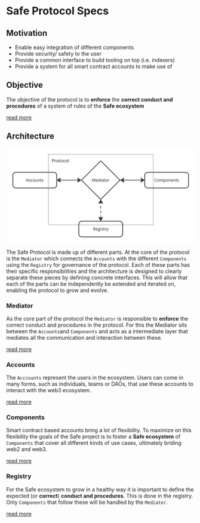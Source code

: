 # Safe Protocol Specs

## Motivation

- Enable easy integration of different components
- Provide security/ safety to the user
- Provide a common interface to build tooling on top (i.e. indexers)
- Provide a system for all smart contract accounts to make use of

## Objective

The objective of the protocol is to **enforce** the **correct conduct and procedures** of a system of rules of the **Safe ecosystem**

[read more](/objective/README.md)

## Architecture

<img src="./_assets/architecture_overview.png" width=600 alt="Architecture Overview" />

The Safe Protocol is made up of different parts. At the core of the protocol is the `Mediator` which connects the `Accounts` with the different `Components` using the `Registry` for governance of the protocol. Each of these parts has their specific responsibilities and the architecture is designed to clearly separate these pieces by defining concrete interfaces. This will allow that each of the parts can be independently be extended and iterated on, enabling the protocol to grow and evolve.

### Mediator

As the core part of the protocol the `Mediator` is responsible to **enforce** the correct conduct and procedures in the protocol. For this the Mediator sits between the `Accounts`and `Components` and acts as a intermediate layer that mediates all the communication and interaction between these.

[read more](/mediator/README.md)

### Accounts

The `Acccounts` represent the users in the ecosystem. Users can come in many forms, such as individuals, teams or DAOs, that use these accounts to interact with the web3 ecosystem.

[read more](/accounts/README.md)

### Components

Smart contract based accounts bring a lot of flexibility. To maximize on this flexibility the goals of the Safe project is to foster a **Safe ecosystem** of `Components` that cover all different kinds of use cases, ultimately briding web2 and web3.

[read more](/components/README.md)

### Registry

For the Safe ecosystem to grow in a healthy way it is important to define the expected (or **correct**) **conduct and procedures**. This is done in the registry. Only `Components` that follow these will be handled by the `Mediator`. 

[read more](/registry/README.md)
